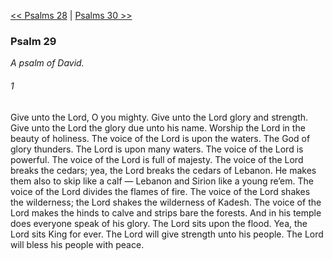 [<< Psalms 28](Psalms%2028.md)  |  [Psalms 30 >>](Psalms%2030.md)

### Psalm 29

*A psalm of David.*

###### 1
Give unto the Lord, O you mighty. Give unto the Lord glory and strength. Give unto the Lord the glory due unto his name. Worship the Lord in the beauty of holiness. The voice of the Lord is upon the waters. The God of glory thunders. The Lord is upon many waters. The voice of the Lord is powerful. The voice of the Lord is full of majesty. The voice of the Lord breaks the cedars; yea, the Lord breaks the cedars of Lebanon. He makes them also to skip like a calf — Lebanon and Sirion like a young re’em. The voice of the Lord divides the flames of fire. The voice of the Lord shakes the wilderness; the Lord shakes the wilderness of Kadesh. The voice of the Lord makes the hinds to calve and strips bare the forests. And in his temple does everyone speak of his glory. The Lord sits upon the flood. Yea, the Lord sits King for ever. The Lord will give strength unto his people. The Lord will bless his people with peace.